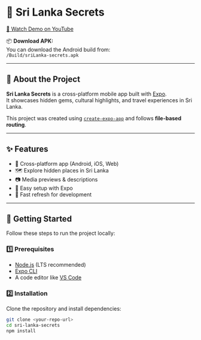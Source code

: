 # 🌴 Sri Lanka Secrets

[🎥 Watch Demo on YouTube](https://youtu.be/7SB6is95c9Q?si=40ZVt4hQROplUsDu)  

📦 **Download APK:**  
You can download the Android build from:  
`/Build/sriLanka-secrets.apk`

---

## 📖 About the Project

**Sri Lanka Secrets** is a cross-platform mobile app built with [Expo](https://expo.dev).  
It showcases hidden gems, cultural highlights, and travel experiences in Sri Lanka.  

This project was created using [`create-expo-app`](https://www.npmjs.com/package/create-expo-app) and follows **file-based routing**.

---

## ✨ Features

- 📱 Cross-platform app (Android, iOS, Web)  
- 🗺️ Explore hidden places in Sri Lanka  
- 📷 Media previews & descriptions  
- 🚀 Easy setup with Expo  
- 🔄 Fast refresh for development  

---

## 🚀 Getting Started

Follow these steps to run the project locally:

### 1️⃣ Prerequisites

- [Node.js](https://nodejs.org/) (LTS recommended)  
- [Expo CLI](https://docs.expo.dev/get-started/installation/)  
- A code editor like [VS Code](https://code.visualstudio.com/)  

### 2️⃣ Installation

Clone the repository and install dependencies:

```bash
git clone <your-repo-url>
cd sri-lanka-secrets
npm install
